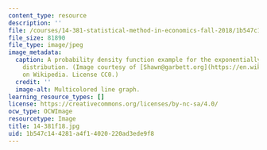 ```yaml
---
content_type: resource
description: ''
file: /courses/14-381-statistical-method-in-economics-fall-2018/1b547c144281a4f14020220ad3ede9f8_14-381f18.jpg
file_size: 81890
file_type: image/jpeg
image_metadata:
  caption: A probability density function example for the exponentially modified gaussian
    distribution. (Image courtesy of [Shawn@garbett.org](https://en.wikipedia.org/wiki/File:EMG_Distribution_PDF.png)
    on Wikipedia. License CC0.)
  credit: ''
  image-alt: Multicolored line graph.
learning_resource_types: []
license: https://creativecommons.org/licenses/by-nc-sa/4.0/
ocw_type: OCWImage
resourcetype: Image
title: 14-381f18.jpg
uid: 1b547c14-4281-a4f1-4020-220ad3ede9f8
---
```

